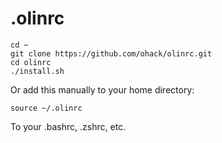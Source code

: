 # .olinrc

```
cd ~
git clone https://github.com/ohack/olinrc.git
cd olinrc
./install.sh
```

Or add this manually to your home directory:

```
source ~/.olinrc
```

To your .bashrc, .zshrc, etc.

